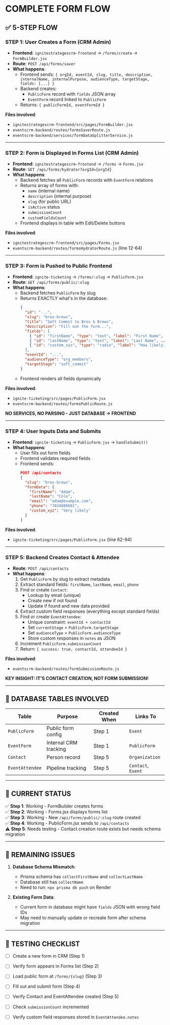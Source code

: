 # COMPLETE FORM FLOW

## ✅ **5-STEP FLOW**

### **STEP 1: User Creates a Form (CRM Admin)**
- **Frontend**: `ignitestrategescrm-frontend` → `/forms/create` → `FormBuilder.jsx`
- **Route**: `POST /api/forms/saver`
- **What happens**:
  - Frontend sends: `{ orgId, eventId, slug, title, description, internalName, internalPurpose, audienceType, targetStage, fields: [...] }`
  - Backend creates:
    - `PublicForm` record with `fields` JSON array
    - `EventForm` record linked to `PublicForm`
  - Returns: `{ publicFormId, eventFormId }`

**Files involved**:
- `ignitestrategescrm-frontend/src/pages/FormBuilder.jsx`
- `eventscrm-backend/routes/formsSaverRoute.js`
- `eventscrm-backend/services/formDataSplitterService.js`

---

### **STEP 2: Form is Displayed in Forms List (CRM Admin)**
- **Frontend**: `ignitestrategescrm-frontend` → `/forms` → `Forms.jsx`
- **Route**: `GET /api/forms/hydrator?orgId={orgId}`
- **What happens**:
  - Backend fetches all `PublicForm` records with `EventForm` relations
  - Returns array of forms with:
    - `name` (internal name)
    - `description` (internal purpose)
    - `slug` (for public URL)
    - `isActive` status
    - `submissionCount`
    - `customFieldsCount`
  - Frontend displays in table with Edit/Delete buttons

**Files involved**:
- `ignitestrategescrm-frontend/src/pages/Forms.jsx`
- `eventscrm-backend/routes/formsHydratorRoute.js` (line 12-64)

---

### **STEP 3: Form is Pushed to Public Frontend**
- **Frontend**: `ignite-ticketing` → `/forms/:slug` → `PublicForm.jsx`
- **Route**: `GET /api/forms/public/:slug`
- **What happens**:
  - Backend fetches `PublicForm` by slug
  - Returns EXACTLY what's in the database:
    ```json
    {
      "id": "...",
      "slug": "bros-brews",
      "title": "Soft Commit to Bros & Brews",
      "description": "Fill out the form...",
      "fields": [
        { "id": "firstName", "type": "text", "label": "First Name", ... },
        { "id": "lastName", "type": "text", "label": "Last Name", ... },
        { "id": "custom_xyz", "type": "radio", "label": "How likely...", ... }
      ],
      "eventId": "...",
      "audienceType": "org_members",
      "targetStage": "soft_commit"
    }
    ```
  - Frontend renders all fields dynamically

**Files involved**:
- `ignite-ticketing/src/pages/PublicForm.jsx`
- `eventscrm-backend/routes/formsPublicRoute.js`

**NO SERVICES, NO PARSING - JUST DATABASE → FRONTEND**

---

### **STEP 4: User Inputs Data and Submits**
- **Frontend**: `ignite-ticketing` → `PublicForm.jsx` → `handleSubmit()`
- **What happens**:
  - User fills out form fields
  - Frontend validates required fields
  - Frontend sends:
    ```json
    POST /api/contacts
    {
      "slug": "bros-brews",
      "formData": {
        "firstName": "Adam",
        "lastName": "Cole",
        "email": "adam@example.com",
        "phone": "7034880601",
        "custom_xyz": "Very likely"
      }
    }
    ```

**Files involved**:
- `ignite-ticketing/src/pages/PublicForm.jsx` (line 62-94)

---

### **STEP 5: Backend Creates Contact & Attendee**
- **Route**: `POST /api/contacts`
- **What happens**:
  1. Get `PublicForm` by slug to extract metadata
  2. Extract standard fields: `firstName`, `lastName`, `email`, `phone`
  3. Find or create `Contact`:
     - Lookup by email (unique)
     - Create new if not found
     - Update if found and new data provided
  4. Extract custom field responses (everything except standard fields)
  5. Find or create `EventAttendee`:
     - Unique constraint: `eventId + contactId`
     - Set `currentStage` = `PublicForm.targetStage`
     - Set `audienceType` = `PublicForm.audienceType`
     - Store custom responses in `notes` as JSON
  6. Increment `PublicForm.submissionCount`
  7. Return: `{ success: true, contactId, attendeeId }`

**Files involved**:
- `eventscrm-backend/routes/formSubmissionRoute.js`

**KEY INSIGHT: IT'S CONTACT CREATION, NOT FORM SUBMISSION!**

---

## 🎯 **DATABASE TABLES INVOLVED**

| Table | Purpose | Created When | Links To |
|-------|---------|--------------|----------|
| `PublicForm` | Public form config | Step 1 | `Event` |
| `EventForm` | Internal CRM tracking | Step 1 | `PublicForm` |
| `Contact` | Person record | Step 5 | `Organization` |
| `EventAttendee` | Pipeline tracking | Step 5 | `Contact`, `Event` |

---

## 🚀 **CURRENT STATUS**

✅ **Step 1**: Working - FormBuilder creates forms  
✅ **Step 2**: Working - Forms.jsx displays forms list  
✅ **Step 3**: Working - New `/api/forms/public/:slug` route created  
✅ **Step 4**: Working - PublicForm.jsx sends to `/api/contacts`  
⚠️ **Step 5**: Needs testing - Contact creation route exists but needs schema migration

---

## 🚨 **REMAINING ISSUES**

1. **Database Schema Mismatch**:
   - Prisma schema has `collectFirstName` and `collectLastName`
   - Database still has `collectName`
   - Need to run: `npx prisma db push` on Render

2. **Existing Form Data**:
   - Current form in database might have `fields` JSON with wrong field IDs
   - May need to manually update or recreate form after schema migration

---

## 🧪 **TESTING CHECKLIST**

- [ ] Create a new form in CRM (Step 1)
- [ ] Verify form appears in Forms list (Step 2)
- [ ] Load public form at `/forms/{slug}` (Step 3)
- [ ] Fill out and submit form (Step 4)
- [ ] Verify Contact and EventAttendee created (Step 5)
- [ ] Check `submissionCount` incremented
- [ ] Verify custom field responses stored in `EventAttendee.notes`

